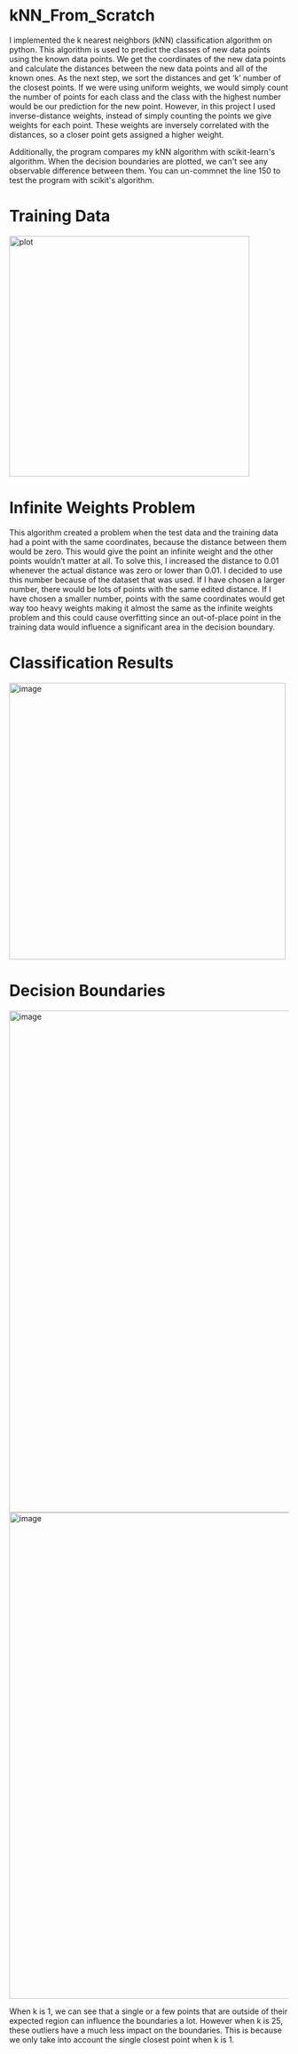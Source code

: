 # kNN_From_Scratch

I implemented the k nearest neighbors (kNN) classification algorithm on python. This algorithm is used to predict the classes of new data points using the known data points. We get the coordinates of the new data points and calculate the distances between the new data points and all of the known ones. As the next step, we sort the distances and get ‘k’ number of the closest points. If we were using uniform weights, we would simply count the number of points for each class and the class with the highest number would be our prediction for the new point. However, in this project I used inverse-distance weights, instead of simply counting the points we give weights for each point. These weights are inversely correlated with the distances, so a closer point gets assigned a higher weight.

Additionally, the program compares my kNN algorithm with scikit-learn's algorithm. When the decision boundaries are plotted, we can't see any observable difference between them. You can un-commnet the line 150 to test the program with scikit's algorithm. 

# Training Data

<img width="433" alt="plot" src="https://user-images.githubusercontent.com/54302889/145944753-31647782-fd6b-48c2-984c-87df95ea2318.png">

# Infinite Weights Problem

This algorithm created a problem when the test data and the training data had a point with the same coordinates, because the distance between them would be zero. This would give the point an infinite weight and the other points wouldn’t matter at all. To solve this, I increased the distance to 0.01 whenever the actual distance was zero or lower than 0.01. I decided to use this number because of the dataset that was used. If I have chosen a larger number, there would be lots of points with the same edited distance. If I have chosen a smaller number, points with the same coordinates would get way too heavy weights making it almost the same as the infinite weights problem and this could cause overfitting since an out-of-place point in the training data would influence a significant area in the decision boundary.

# Classification Results

<img width="498" alt="image" src="https://user-images.githubusercontent.com/54302889/145945561-51c5252e-b910-4159-8f0c-0abb66c4265a.png">

# Decision Boundaries

<img width="903" alt="image" src="https://user-images.githubusercontent.com/54302889/145945717-f9b10cfa-cc14-4fd9-81f6-b9805fd37fc5.png">

<br>

<img width="875" alt="image" src="https://user-images.githubusercontent.com/54302889/145945758-75ccd3f7-95e7-45c2-8a4e-dd1c51cad4aa.png">

When k is 1, we can see that a single or a few points that are outside of their expected region can influence the boundaries a lot. However when k is 25, these outliers have a much less impact on the boundaries. This is because we only take into account the single closest point when k is 1.
